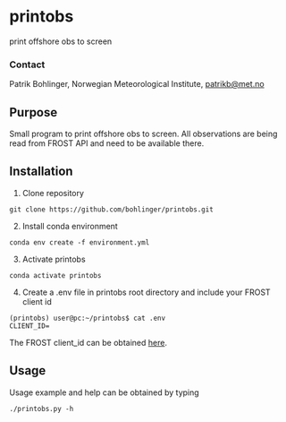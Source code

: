 # printobs
print offshore obs to screen

### Contact
Patrik Bohlinger, Norwegian Meteorological Institute, patrikb@met.no

## Purpose
Small program to print offshore obs to screen. All observations are being read from FROST API and need to be available there.

## Installation

1. Clone repository
```
git clone https://github.com/bohlinger/printobs.git
```

2. Install conda environment
```
conda env create -f environment.yml
```

3. Activate printobs
```
conda activate printobs
```

4. Create a .env file in printobs root directory and include your FROST client id
```
(printobs) user@pc:~/printobs$ cat .env
CLIENT_ID=
```

The FROST client_id can be obtained [here](http://louiseo.pages.obs.met.no/frost_workshop/tutorial/tutorial1/).

## Usage
Usage example and help can be obtained by typing

```
./printobs.py -h
```
